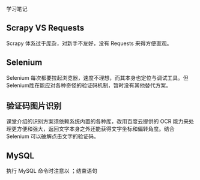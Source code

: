 学习笔记

## Scrapy VS Requests

Scrapy 体系过于庞杂，对新手不友好，没有 Requests 来得方便直观。

## Selenium

Selenium 每次都要拉起浏览器，速度不理想，而其本身也定位与调试工具。但Selenium胜在能应对各种奇怪的验证码机制，暂时没有其他替代方案。

## 验证码图片识别

课堂介绍的识别方案须依赖系统内置的各种库，改用百度云提供的 OCR 能力来处理更方便和强大，返回文字本身之外还能获得文字坐标和偏转角度。结合 Selenium 可以破解点击文字的验证码。

## MySQL

执行 MySQL 命令时注意以 ；结束语句
